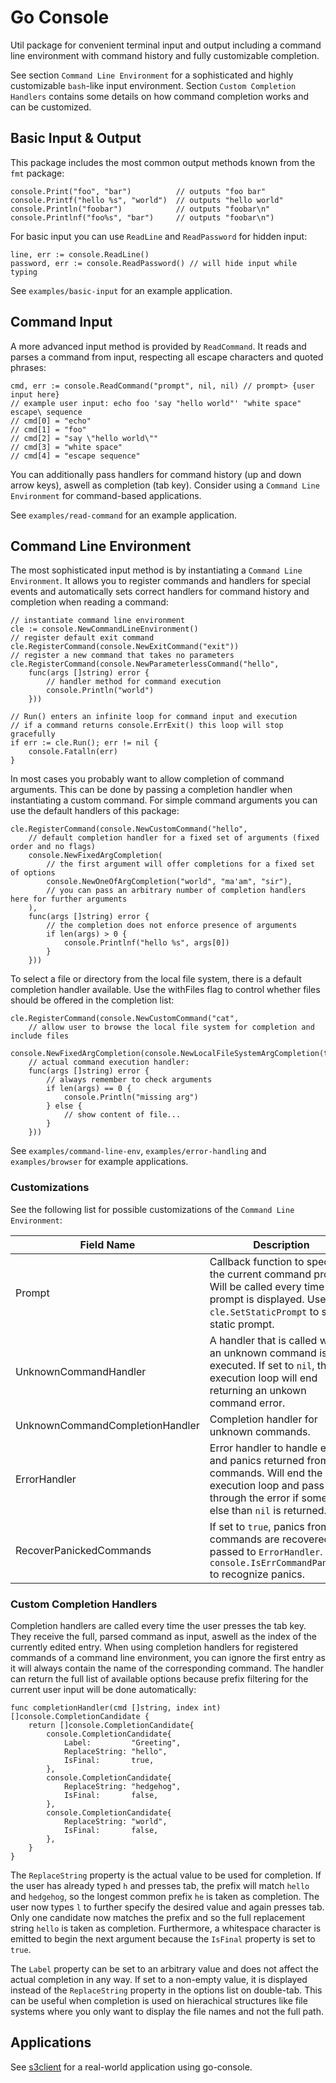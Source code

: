 # Go Console

Util package for convenient terminal input and output including a command line environment with command history and fully customizable completion.

See section `Command Line Environment` for a sophisticated and highly customizable `bash`-like input environment. Section `Custom Completion Handlers` contains some details on how command completion works and can be customized.

## Basic Input & Output

This package includes the most common output methods known from the `fmt` package:

```golang
console.Print("foo", "bar")          // outputs "foo bar"
console.Printf("hello %s", "world")  // outputs "hello world"
console.Println("foobar")            // outputs "foobar\n"
console.Printlnf("foo%s", "bar")     // outputs "foobar\n")
```

For basic input you can use `ReadLine` and `ReadPassword` for hidden input:

```golang
line, err := console.ReadLine()
password, err := console.ReadPassword() // will hide input while typing
```

See `examples/basic-input` for an example application.

## Command Input

A more advanced input method is provided by `ReadCommand`. It reads and parses a command from input, respecting all escape characters and quoted phrases:

```golang
cmd, err := console.ReadCommand("prompt", nil, nil) // prompt> {user input here}
// example user input: echo foo 'say "hello world"' "white space" escape\ sequence
// cmd[0] = "echo"
// cmd[1] = "foo"
// cmd[2] = "say \"hello world\""
// cmd[3] = "white space"
// cmd[4] = "escape sequence"
```

You can additionally pass handlers for command history (up and down arrow keys), aswell as completion (tab key). Consider using a `Command Line Environment` for command-based applications.

See `examples/read-command` for an example application.

## Command Line Environment

The most sophisticated input method is by instantiating a `Command Line Environment`. It allows you to register commands and handlers for special events and automatically sets correct handlers for command history and completion when reading a command:

```golang
// instantiate command line environment
cle := console.NewCommandLineEnvironment()
// register default exit command
cle.RegisterCommand(console.NewExitCommand("exit"))
// register a new command that takes no parameters
cle.RegisterCommand(console.NewParameterlessCommand("hello",
    func(args []string) error {
        // handler method for command execution
        console.Println("world")
    }))

// Run() enters an infinite loop for command input and execution
// if a command returns console.ErrExit() this loop will stop gracefully
if err := cle.Run(); err != nil {
    console.Fatalln(err)
}
```

In most cases you probably want to allow completion of command arguments. This can be done by passing a completion handler when instantiating a custom command. For simple command arguments you can use the default handlers of this package:

```golang
cle.RegisterCommand(console.NewCustomCommand("hello",
    // default completion handler for a fixed set of arguments (fixed order and no flags)
    console.NewFixedArgCompletion(
        // the first argument will offer completions for a fixed set of options
        console.NewOneOfArgCompletion("world", "ma'am", "sir"),
        // you can pass an arbitrary number of completion handlers here for further arguments
    ),
    func(args []string) error {
        // the completion does not enforce presence of arguments
        if len(args) > 0 {
            console.Printlnf("hello %s", args[0])
        }
    }))
```

To select a file or directory from the local file system, there is a default completion handler available. Use the withFiles flag to control whether files should be offered in the completion list:

```golang
cle.RegisterCommand(console.NewCustomCommand("cat",
    // allow user to browse the local file system for completion and include files
    console.NewFixedArgCompletion(console.NewLocalFileSystemArgCompletion(true)),
    // actual command execution handler:
    func(args []string) error {
        // always remember to check arguments
        if len(args) == 0 {
            console.Println("missing arg")
        } else {
            // show content of file...
        }
    }))
```

See `examples/command-line-env`, `examples/error-handling` and `examples/browser` for example applications.

### Customizations

See the following list for possible customizations of the `Command Line Environment`:

| Field Name | Description | Default |
| ---------- | ----------- | ------- |
| Prompt | Callback function to specify the current command prompt. Will be called every time the prompt is displayed. Use `cle.SetStaticPrompt` to set a static prompt. | `cle> ` |
| UnknownCommandHandler | A handler that is called when an unknown command is executed. If set to `nil`, the execution loop will end returning an unkown command error. | Print message and continue |
| UnknownCommandCompletionHandler | Completion handler for unknown commands. | `nil` |
| ErrorHandler | Error handler to handle errors and panics returned from commands. Will end the execution loop and pass through the error if something else than `nil` is returned. | Print error message and continue |
| RecoverPanickedCommands | If set to `true`, panics from commands are recovered and passed to `ErrorHandler`. Use `console.IsErrCommandPanicked` to recognize panics. | `true` |

### Custom Completion Handlers

Completion handlers are called every time the user presses the tab key. They receive the full, parsed command as input, aswell as the index of the currently edited entry. When using completion handlers for registered commands of a command line environment, you can ignore the first entry as it will always contain the name of the corresponding command. The handler can return the full list of available options because prefix filtering for the current user input will be done automatically:

```golang
func completionHandler(cmd []string, index int) []console.CompletionCandidate {
	return []console.CompletionCandidate{
		console.CompletionCandidate{
			Label:         "Greeting",
			ReplaceString: "hello",
			IsFinal:       true,
		},
		console.CompletionCandidate{
			ReplaceString: "hedgehog",
			IsFinal:       false,
		},
		console.CompletionCandidate{
			ReplaceString: "world",
			IsFinal:       false,
		},
	}
}
```

The `ReplaceString` property is the actual value to be used for completion. If the user has already typed `h` and presses tab, the prefix will match `hello` and `hedgehog`, so the longest common prefix `he` is taken as completion. The user now types `l` to further specify the desired value and again presses tab. Only one candidate now matches the prefix and so the full replacement string `hello` is taken as completion. Furthermore, a whitespace character is emitted to begin the next argument because the `IsFinal` property is set to `true`.

The `Label` property can be set to an arbitrary value and does not affect the actual completion in any way. If set to a non-empty value, it is displayed instead of the `ReplaceString` property in the options list on double-tab. This can be useful when completion is used on hierachical structures like file systems where you only want to display the file names and not the full path.

## Applications

See [s3client](https://github.com/sbreitf1/s3client) for a real-world application using go-console.